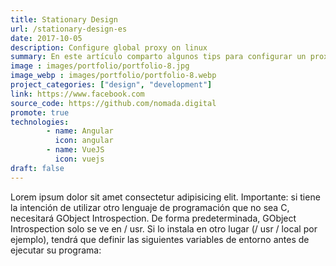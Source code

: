 ```yaml
---
title: Stationary Design
url: /stationary-design-es
date: 2017-10-05
description: Configure global proxy on linux
summary: En este artículo comparto algunos tips para configurar un proxy global en sistemas operativos GNU/Linux
image : images/portfolio/portfolio-8.jpg
image_webp : images/portfolio/portfolio-8.webp
project_categories: ["design", "development"]
link: https://www.facebook.com
source_code: https://github.com/nomada.digital
promote: true
technologies:
        - name: Angular
          icon: angular
        - name: VueJS
          icon: vuejs
draft: false
---
```


Lorem ipsum dolor sit amet consectetur adipisicing elit. Importante: si tiene la intención de utilizar otro lenguaje de programación que no sea C, necesitará GObject Introspection. De forma predeterminada, GObject Introspection solo se ve en / usr. Si lo instala en otro lugar (/ usr / local por ejemplo), tendrá que definir las siguientes variables de entorno antes de ejecutar su programa:
